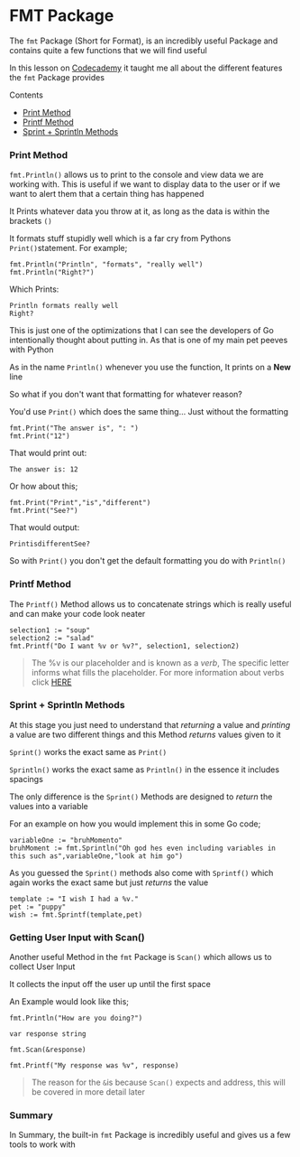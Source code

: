 # FMT Package

The `fmt` Package (Short for Format), is an incredibly useful Package and contains quite a few functions that we will find useful

In this lesson on [Codecademy](https://codecademy.com) it taught me all about the different features the `fmt` Package provides

Contents
- [Print Method](#print-method)
- [Printf Method](#printf-method)
- [Sprint + Sprintln Methods](#sprint-+-sprintln-methods)

### Print Method

`fmt.Println()` allows us to print to the console and view data we are working with. This is useful if we want to display data to the user or if we want to alert them that a certain thing has happened

It Prints whatever data you throw at it, as long as the data is within the brackets `()`

It formats stuff stupidly well which is a far cry from Pythons `Print()`statement. For example;

```golang
fmt.Println("Println", "formats", "really well")
fmt.Println("Right?")
```

Which Prints:

```UTF-8
Println formats really well
Right?
```


This is just one of the optimizations that I can see the developers of Go intentionally thought about putting in. As that is one of my main pet peeves with Python

As in the name `Println()` whenever you use the function, It prints on a **New** line

So what if you don't want that formatting for whatever reason?


You'd use `Print()` which does the same thing... Just without the formatting

```golang
fmt.Print("The answer is", ": ")
fmt.Print("12")
```

That would print out:

```ÙTF-8
The answer is: 12
```

Or how about this;

```golang
fmt.Print("Print","is","different")
fmt.Print("See?")
``` 

That would output:

```ÙTF-8
PrintisdifferentSee?
``` 

So with `Print()` you don't get the default formatting you do with `Println()` 

### Printf Method

The `Printf()` Method allows us to concatenate strings which is really useful and can make your code look neater

```golang
selection1 := "soup"
selection2 := "salad"
fmt.Printf("Do I want %v or %v?", selection1, selection2)
```

> The %v is our placeholder and is known as a *verb*, The specific letter informs what fills the placeholder. For more information about verbs click [HERE](https://yourbasic.org/golang/fmt-printf-reference-cheat-sheet/)

### Sprint + Sprintln Methods

At this stage you just need to understand that *returning* a value and *printing* a value are two different things and this Method *returns* values given to it

`Sprint()` works the exact same as `Print()` 

`Sprintln()` works the exact same as `Println()` in the essence it includes spacings

The only difference is the `Sprint()` Methods are designed to *return* the values into a variable

For an example on how you would implement this in some Go code;

```golang
variableOne := "bruhMomento"
bruhMoment := fmt.Sprintln("Oh god hes even including variables in this such as",variableOne,"look at him go")
``` 

As you guessed the `Sprint()` methods also come with `Sprintf()` which again works the exact same but just *returns* the value

```golang
template := "I wish I had a %v."
pet := "puppy"
wish := fmt.Sprintf(template,pet)
``` 

### Getting User Input with Scan()

Another useful Method in the `fmt` Package is `Scan()` which allows us to collect User Input

It collects the input off the user up until the first space

An Example would look like this;

```golang
fmt.Println("How are you doing?")

var response string

fmt.Scan(&response)

fmt.Printf("My response was %v", response)
```
> The reason for the `&`is because `Scan()` expects and address, this will be covered in more detail later

### Summary

In Summary, the built-in `fmt` Package is incredibly useful and gives us a few tools to work with